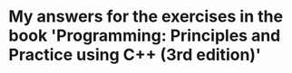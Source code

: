 # My answers for the exercises in the book 'Programming: Principles and Practice using C++ (3rd edition)'
